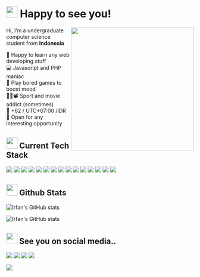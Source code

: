 # <img src="https://cdn3.emoji.gg/emojis/8967-blob-cat-dance.gif" width="30px"> Happy to see you!

<img align='right' src="https://media.giphy.com/media/ZmdErsWqppgMo/giphy.gif" width="330">
Hi, I’m a undergraduate computer science student from <b>Indonesia</b>

👀 Happy to learn any web developing stuff <br/> 💻 Javascript and PHP maniac <br/> 🚀 Play bored games to boost mood <br/> 💪🏼📽 Sport and movie addict (sometimes) <br/> 🧭 +62 / UTC+07:00 /IDR <br/> 🐳 Open for any interesting opportunity
<br/>

## <img src="https://cdn3.emoji.gg/emojis/4017-derpbounce.gif" width="30px"> Current Tech Stack
<img src="https://img.shields.io/badge/html5%20-%23E34F26.svg?&style=for-the-badge&logo=html5&logoColor=white"/> <img src="https://img.shields.io/badge/css3%20-%231572B6.svg?&style=for-the-badge&logo=css3&logoColor=white"/> <img src="https://img.shields.io/badge/Sass-CC6699?style=for-the-badge&logo=sass&logoColor=white" /> <img src="https://img.shields.io/badge/Bootstrap-563D7C?style=for-the-badge&logo=bootstrap&logoColor=white"/> <img src="https://img.shields.io/badge/Tailwind_CSS-38B2AC?style=for-the-badge&logo=tailwind-css&logoColor=white" /> <img src="https://img.shields.io/badge/javascript-%23F7DF1E.svg?&style=for-the-badge&logo=javascript&logoColor=black"/> <img src="https://img.shields.io/badge/Node.js-43853D?style=for-the-badge&logo=node.js&logoColor=white"/> <img src="https://img.shields.io/badge/react%20-%2361DAFB.svg?&style=for-the-badge&logo=react&logoColor=black"/> <img src="https://img.shields.io/badge/PHP-777BB4?style=for-the-badge&logo=php&logoColor=white"/> <img src="https://img.shields.io/badge/Laravel-FF2D20?style=for-the-badge&logo=laravel&logoColor=white"/> <img src="https://img.shields.io/badge/MySQL-00000F?style=for-the-badge&logo=mysql&logoColor=white"/> <img src="https://img.shields.io/badge/MongoDB-4EA94B?style=for-the-badge&logo=mongodb&logoColor=white"/>  <img src="https://img.shields.io/badge/git-%23F05032.svg?&style=for-the-badge&logo=git&logoColor=white"> <img src="https://img.shields.io/badge/Postman-FF6C37?style=for-the-badge&logo=Postman&logoColor=white"> <img src="https://img.shields.io/badge/Heroku-430098?style=for-the-badge&logo=heroku&logoColor=white"/>
<br/>

## <img src="https://cdn3.emoji.gg/emojis/3379-rainbowsheeptrain.gif" width="30px"> Github Stats
![Irfan's GitHub stats](https://github-readme-stats.vercel.app/api?username=sayakanikan&show_icons=true&theme=radical)

![Irfan's GitHub stats](https://github-readme-stats.vercel.app/api/top-langs/?username=sayakanikan&layout=compact&theme=radical)
<br/>

## <img src="https://cdn3.emoji.gg/emojis/1805-nyan-goat.gif" width="30px"/> See you on social media..
<a href="https://www.facebook.com/irfansyah.avatar"><img src="https://img.shields.io/badge/Facebook-1877F2?style=for-the-badge&logo=facebook&logoColor=white" /></a>
<a href="https://www.instagram.com/irfansy_ah/"><img src="https://img.shields.io/badge/Instagram-E4405F?style=for-the-badge&logo=instagram&logoColor=white" /></a>
<a href="https://www.linkedin.com/in/irfannsyah/"><img src="https://img.shields.io/badge/LinkedIn-0077B5?style=for-the-badge&logo=linkedin&logoColor=white" /></a>
<a href="https://twitter.com/irfansy_ah"><img src="https://img.shields.io/badge/Twitter-1DA1F2?style=for-the-badge&logo=twitter&logoColor=white" /></a>
<br/>

[![](https://visitcount.itsvg.in/api?id=sayakanikan&label=Profile%20Views&color=0&icon=5&pretty=true)](https://visitcount.itsvg.in)

<!-- ### <img src="https://cdn3.emoji.gg/emojis/1865-codercat.gif" width="30px"> Next stop
<img src="https://img.shields.io/badge/Express.js-404D59?style=for-the-badge"/> <img src="https://img.shields.io/badge/Redux-593D88?style=for-the-badge&logo=redux&logoColor=white"/> <img src="https://img.shields.io/badge/TypeScript-007ACC?style=for-the-badge&logo=typescript&logoColor=white"/> --!>
